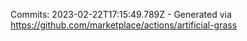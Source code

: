 Commits: 2023-02-22T17:15:49.789Z - Generated via https://github.com/marketplace/actions/artificial-grass
<br>
